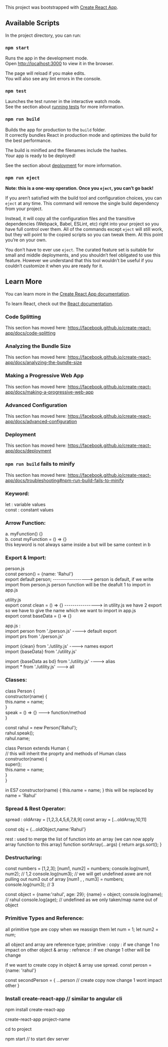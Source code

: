 This project was bootstrapped with [Create React App](https://github.com/facebook/create-react-app).

## Available Scripts

In the project directory, you can run:

### `npm start`

Runs the app in the development mode.<br>
Open [http://localhost:3000](http://localhost:3000) to view it in the browser.

The page will reload if you make edits.<br>
You will also see any lint errors in the console.

### `npm test`

Launches the test runner in the interactive watch mode.<br>
See the section about [running tests](https://facebook.github.io/create-react-app/docs/running-tests) for more information.

### `npm run build`

Builds the app for production to the `build` folder.<br>
It correctly bundles React in production mode and optimizes the build for the best performance.

The build is minified and the filenames include the hashes.<br>
Your app is ready to be deployed!

See the section about [deployment](https://facebook.github.io/create-react-app/docs/deployment) for more information.

### `npm run eject`

**Note: this is a one-way operation. Once you `eject`, you can’t go back!**

If you aren’t satisfied with the build tool and configuration choices, you can `eject` at any time. This command will remove the single build dependency from your project.

Instead, it will copy all the configuration files and the transitive dependencies (Webpack, Babel, ESLint, etc) right into your project so you have full control over them. All of the commands except `eject` will still work, but they will point to the copied scripts so you can tweak them. At this point you’re on your own.

You don’t have to ever use `eject`. The curated feature set is suitable for small and middle deployments, and you shouldn’t feel obligated to use this feature. However we understand that this tool wouldn’t be useful if you couldn’t customize it when you are ready for it.

## Learn More

You can learn more in the [Create React App documentation](https://facebook.github.io/create-react-app/docs/getting-started).

To learn React, check out the [React documentation](https://reactjs.org/).

### Code Splitting

This section has moved here: https://facebook.github.io/create-react-app/docs/code-splitting

### Analyzing the Bundle Size

This section has moved here: https://facebook.github.io/create-react-app/docs/analyzing-the-bundle-size

### Making a Progressive Web App

This section has moved here: https://facebook.github.io/create-react-app/docs/making-a-progressive-web-app

### Advanced Configuration

This section has moved here: https://facebook.github.io/create-react-app/docs/advanced-configuration

### Deployment

This section has moved here: https://facebook.github.io/create-react-app/docs/deployment

### `npm run build` fails to minify

This section has moved here: https://facebook.github.io/create-react-app/docs/troubleshooting#npm-run-build-fails-to-minify



### Keyword:
let : variable values <br>
const : constant values <br>

### Arrow Function:
a. myFunction() {} <br>
b. const myFunction = () => {} <br>
this keyword is not always same inside a but will be same context in b <br>

### Export & Import:
person.js <br>
const person() = {name: 'Rahul'} <br>
export default person; -----------------> person is default, if we write import from person.js person function will be the deafult 1 to import in app.js <br>

utility.js <br>
export const clean = () => {} ----------------> in utility.js we have 2 export so we have to give the name which we want to import in app.js <br>
export const baseData = () => {} <br>

app.js : <br>
import person from './person.js' ----> default export <br>
import prs from './person.js' <br>

import {clean} from './utility.js' ----> names export <br>
import {baseData} from './utility.js' <br>

import {baseData as bd} from './utility.js' ----> alias <br>
import * from './utility.js' ---> all <br>

### Classes:
class Person { <br>
	constructor(name) { <br>
		this.name = name; <br>
	} <br>
	speak = () => {} ---> function/method <br>
} <br>

const rahul = new Person('Rahul'); <br>
rahul.speak(); <br>
rahul.name; <br>

class Person extends Human { <br>
	// this will inherit the proprty and methods of Human class <br>
	constructor(name) { <br>
		super(); <br>
		this.name = name; <br>
	} <br>
} <br>

in ES7
constructor(name) {
		this.name = name;
	}
this will be replaced by
name = 'Rahul'

### Spread & Rest Operator:

spread : 
oldArray = [1,2,3,4,5,6,7,8,9]
const array = [...oldArray,10,11]

const obj = {...oldObject,name:'Rahul'}

rest : used to merge the list of function into an array (we can now apply array function to this array)
function sortArray(...args) {
	return args.sort();
}

### Destructuring:
const numbers = [1,2,3];
[num1, num2] = numbers;
console.log(num1, num2); // 1,2
console.log(num3); // we will get undefined aswe are not pulling out num3 out of array
[num1 , , num3] = numbers;
console.log(num3); // 3

const object = {name:'rahul', age: 29};
{name} = object;
console.log(name); // rahul
console.log(age); // undefined as we only taken/map name out of object

### Primitive Types and Reference:
all primitive type are copy when we reassign them
let num = 1;
let num2  = num;

all object and array are reference type;
primitive : copy : if we change 1 no impact on other
object & array : refrence : if we change 1 other will be change

if we want to create copy in object & array use spread.
const perosn = {name: 'rahul'}

const secondPerson = {
	...person // create copy now change 1 wont impact other
}

###  Install create-react-app // similar to angular cli
npm install create-react-app

create-react-app project-name

cd to project 

npm start // to start dev server


